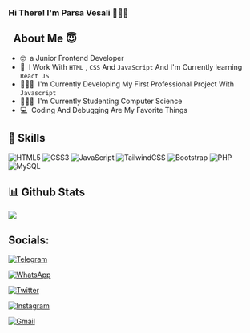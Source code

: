 ### Hi There! I'm Parsa Vesali 🙋🏻‍♂️

## &nbsp; About Me 😇

- 🤓&nbsp; a Junior Frontend Developer 
- 👀&nbsp; I Work With `HTML` , `CSS` And `JavaScript` And I'm Currently learning `React JS` 
- 👨🏻‍💻&nbsp; I'm Currently Developing My First Professional Project With `Javascript`
- 👨🏻‍🎓&nbsp; I'm Currently Studenting Computer Science  
- 💻&nbsp; Coding And Debugging Are My Favorite Things

## 🔧 Skills

<p align="center">
  
  ![HTML5](https://img.shields.io/badge/html5-%23E34F26.svg?style=for-the-badge&logo=html5&logoColor=white)
  ![CSS3](https://img.shields.io/badge/css3-%231572B6.svg?style=for-the-badge&logo=css3&logoColor=white)
  ![JavaScript](https://img.shields.io/badge/javascript-%23323330.svg?style=for-the-badge&logo=javascript&logoColor=%23F7DF1E)
  ![TailwindCSS](https://img.shields.io/badge/tailwindcss-%2338B2AC.svg?style=for-the-badge&logo=tailwind-css&logoColor=white)
  ![Bootstrap](https://img.shields.io/badge/bootstrap-%238511FA.svg?style=for-the-badge&logo=bootstrap&logoColor=white)
  ![PHP](https://img.shields.io/badge/php-%23777BB4.svg?style=for-the-badge&logo=php&logoColor=white)
  ![MySQL](https://img.shields.io/badge/mysql-%2300f.svg?style=for-the-badge&logo=mysql&logoColor=white)
</p>

## 📊 Github Stats

<a href=""> 
  <img src="https://github-readme-stats.vercel.app/api?username=parsa-vesali&show_icons=true&theme=tokyonight" />
</a>


## Socials:
<p>

  
<a href="https://t.me/parsa_vesali84">
  
 ![Telegram](https://img.shields.io/badge/Telegram-2CA5E0?style=for-the-badge&logo=telegram&logoColor=white)
</a>

<a href="https://t.me/parsa_vesali84">
  
 ![WhatsApp](https://img.shields.io/badge/WhatsApp-25D366?style=for-the-badge&logo=whatsapp&logoColor=white)
</a>

<a href="https://t.me/parsa_vesali84">
  
 ![Twitter](https://img.shields.io/badge/Twitter-%231DA1F2.svg?style=for-the-badge&logo=Twitter&logoColor=white)
</a>

<a href="https://t.me/parsa_vesali84">
  
![Instagram](https://img.shields.io/badge/Instagram-%23E4405F.svg?style=for-the-badge&logo=Instagram&logoColor=white)
</a>

<a href="https://t.me/parsa_vesali84">
  
![Gmail](https://img.shields.io/badge/Gmail-D14836?style=for-the-badge&logo=gmail&logoColor=white)
</a>


</p>








